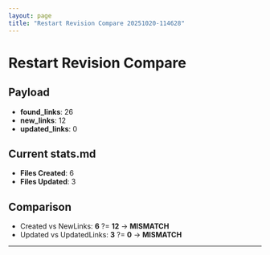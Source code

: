```yaml
---
layout: page
title: "Restart Revision Compare 20251020-114628"
---
```


# Restart Revision Compare

## Payload
- **found_links**: 26
- **new_links**: 12
- **updated_links**: 0

## Current stats.md
- **Files Created**: 6
- **Files Updated**: 3

## Comparison
- Created vs NewLinks: **6** ?= **12** → **MISMATCH**
- Updated vs UpdatedLinks: **3** ?= **0** → **MISMATCH**

---
